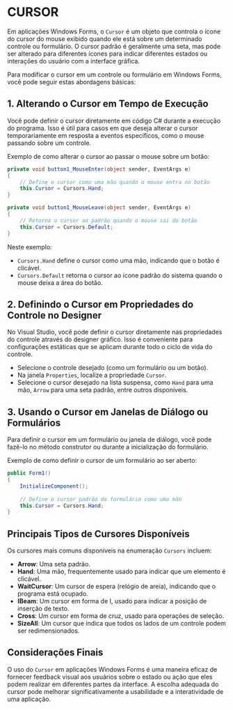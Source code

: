 # CURSOR
Em aplicações Windows Forms, o `Cursor` é um objeto que controla o ícone do cursor do mouse exibido quando ele está sobre um determinado controle ou formulário. O cursor padrão é geralmente uma seta, mas pode ser alterado para diferentes ícones para indicar diferentes estados ou interações do usuário com a interface gráfica.

Para modificar o cursor em um controle ou formulário em Windows Forms, você pode seguir estas abordagens básicas:

## 1. Alterando o Cursor em Tempo de Execução
Você pode definir o cursor diretamente em código C# durante a execução do programa. Isso é útil para casos em que deseja alterar o cursor temporariamente em resposta a eventos específicos, como o mouse passando sobre um controle.

Exemplo de como alterar o cursor ao passar o mouse sobre um botão:

```csharp
private void button1_MouseEnter(object sender, EventArgs e)
{
    // Define o cursor como uma mão quando o mouse entra no botão
    this.Cursor = Cursors.Hand;
}

private void button1_MouseLeave(object sender, EventArgs e)
{
    // Retorna o cursor ao padrão quando o mouse sai do botão
    this.Cursor = Cursors.Default;
}
```

Neste exemplo:
- `Cursors.Hand` define o cursor como uma mão, indicando que o botão é clicável.
- `Cursors.Default` retorna o cursor ao ícone padrão do sistema quando o mouse deixa a área do botão.

## 2. Definindo o Cursor em Propriedades do Controle no Designer
No Visual Studio, você pode definir o cursor diretamente nas propriedades do controle através do designer gráfico. Isso é conveniente para configurações estáticas que se aplicam durante todo o ciclo de vida do controle.

- Selecione o controle desejado (como um formulário ou um botão).
- Na janela `Properties`, localize a propriedade `Cursor`.
- Selecione o cursor desejado na lista suspensa, como `Hand` para uma mão, `Arrow` para uma seta padrão, entre outros disponíveis.

## 3. Usando o Cursor em Janelas de Diálogo ou Formulários
Para definir o cursor em um formulário ou janela de diálogo, você pode fazê-lo no método construtor ou durante a inicialização do formulário.

Exemplo de como definir o cursor de um formulário ao ser aberto:

```csharp
public Form1()
{
    InitializeComponent();
    
    // Define o cursor padrão do formulário como uma mão
    this.Cursor = Cursors.Hand;
}
```

## Principais Tipos de Cursores Disponíveis
Os cursores mais comuns disponíveis na enumeração `Cursors` incluem:

- **Arrow**: Uma seta padrão.
- **Hand**: Uma mão, frequentemente usado para indicar que um elemento é clicável.
- **WaitCursor**: Um cursor de espera (relógio de areia), indicando que o programa está ocupado.
- **IBeam**: Um cursor em forma de I, usado para indicar a posição de inserção de texto.
- **Cross**: Um cursor em forma de cruz, usado para operações de seleção.
- **SizeAll**: Um cursor que indica que todos os lados de um controle podem ser redimensionados.

## Considerações Finais
O uso do `Cursor` em aplicações Windows Forms é uma maneira eficaz de fornecer feedback visual aos usuários sobre o estado ou ação que eles podem realizar em diferentes partes da interface. A escolha adequada do cursor pode melhorar significativamente a usabilidade e a interatividade de uma aplicação.